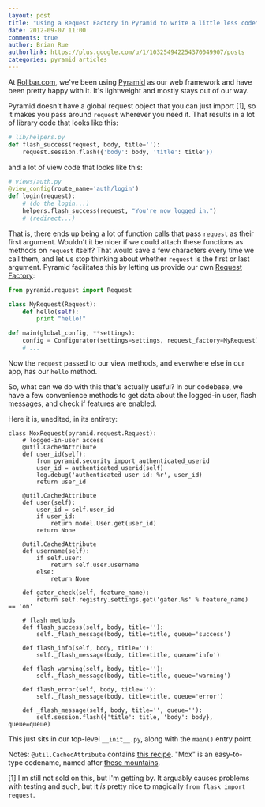 ```yaml
---
layout: post
title: "Using a Request Factory in Pyramid to write a little less code"
date: 2012-09-07 11:00
comments: true
author: Brian Rue
authorlink: https://plus.google.com/u/1/103254942254370049907/posts
categories: pyramid articles
---
```


At [Rollbar.com](http://rollbar.com/), we've been using [Pyramid](http://www.pylonsproject.org/) as our web framework and have been pretty happy with it. It's lightweight and mostly stays out of our way. 

Pyramid doesn't have a global request object that you can just import [1], so it makes you pass around `request` wherever you need it. That results in a lot of library code that looks like this:

```python
# lib/helpers.py
def flash_success(request, body, title=''):
    request.session.flash({'body': body, 'title': title'})
```

and a lot of view code that looks like this:

```python
# views/auth.py
@view_config(route_name='auth/login')
def login(request):
    # (do the login...)
    helpers.flash_success(request, "You're now logged in.")
    # (redirect...)
```

That is, there ends up being a lot of function calls that pass `request` as their first argument. Wouldn't it be nicer if we could attach these functions as methods on `request` itself? That would save a few characters every time we call them, and let us stop thinking about whether `request` is the first or last argument. Pyramid facilitates this by letting us provide our own [Request Factory](http://pyramid.readthedocs.org/en/latest/narr/hooks.html#changing-the-request-factory):

```python
from pyramid.request import Request

class MyRequest(Request):
    def hello(self):
        print "hello!"

def main(global_config, **settings):
    config = Configurator(settings=settings, request_factory=MyRequest)
    # ...
```

Now the `request` passed to our view methods, and everwhere else in our app, has our `hello` method.

So, what can we do with this that's actually useful? In our codebase, we have a few convenience methods to get data about the logged-in user, flash messages, and check if features are enabled. 

Here it is, unedited, in its entirety:

```
class MoxRequest(pyramid.request.Request):
    # logged-in-user access
    @util.CachedAttribute
    def user_id(self):
        from pyramid.security import authenticated_userid
        user_id = authenticated_userid(self)
        log.debug('authenticated user id: %r', user_id)
        return user_id

    @util.CachedAttribute
    def user(self):
        user_id = self.user_id
        if user_id:
            return model.User.get(user_id)
        return None

    @util.CachedAttribute
    def username(self):
        if self.user:
            return self.user.username
        else:
            return None

    def gater_check(self, feature_name):
        return self.registry.settings.get('gater.%s' % feature_name) == 'on'

    # flash methods
    def flash_success(self, body, title=''):
        self._flash_message(body, title=title, queue='success')

    def flash_info(self, body, title=''):
        self._flash_message(body, title=title, queue='info')

    def flash_warning(self, body, title=''):
        self._flash_message(body, title=title, queue='warning')

    def flash_error(self, body, title=''):
        self._flash_message(body, title=title, queue='error')

    def _flash_message(self, body, title='', queue=''):
        self.session.flash({'title': title, 'body': body}, queue=queue)
```

This just sits in our top-level `__init__.py`, along with the `main()` entry point. 

Notes: `@util.CachedAttribute` contains [this recipe](http://code.activestate.com/recipes/276643-caching-and-aliasing-with-descriptors/). "Mox" is an easy-to-type codename, named after [these mountains](http://www.summitpost.org/mox-peaks-from-red-face-mountain/690027).

[1] I'm still not sold on this, but I'm getting by. It arguably causes problems with testing and such, but it *is* pretty nice to magically `from flask import request`.
